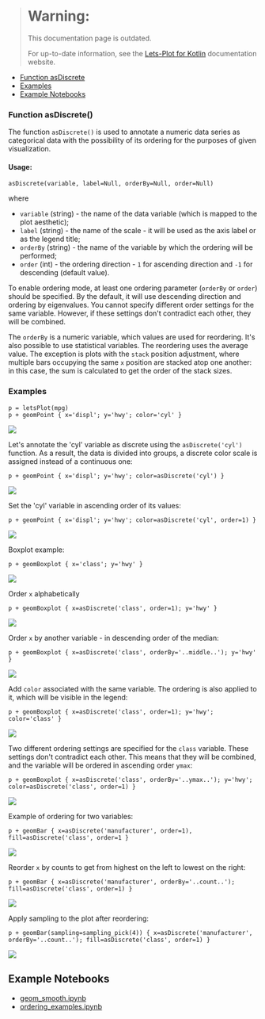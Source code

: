 >
>
>
> # Warning:
>   This documentation page is outdated.
>
>   For up-to-date information, see the [Lets-Plot for Kotlin](https://lets-plot.org/kotlin) documentation website.
>
>
>

- [Function asDiscrete](#description)
- [Examples](#examples)
- [Example Notebooks](#example-notebooks)



<a id="description"></a>
### Function asDiscrete()

The function `asDiscrete()` is used to annotate a numeric data series as categorical data with the possibility of its ordering
for the purposes of given visualization.



#### Usage:

```asDiscrete(variable, label=Null, orderBy=Null, order=Null)```

where

* `variable` (string) - the name of the data variable (which is mapped to the plot aesthetic);
* `label` (string) - the name of the scale - it will be used as the axis label or as the legend title;
* `orderBy` (string) - the name of the variable by which the ordering will be performed;
* `order` (int) - the ordering direction - `1` for ascending direction and `-1` for descending (default value).

To enable ordering mode, at least one ordering parameter (`orderBy` or `order`) should be specified.
By the default, it will use descending direction and ordering by eigenvalues.
You cannot specify different order settings for the same variable. However, if these settings don't contradict each other, they will be combined.

The `orderBy` is a numeric variable, which values are used for reordering. It's also possible to use statistical variables.
The reordering uses the average value. The exception is plots with the `stack` position adjustment, where multiple bars occupying the same `x` position are stacked atop one another: 
in this case, the sum is calculated to get the order of the stack sizes.


<a id="examples"></a>
### Examples
```
p = letsPlot(mpg)
p + geomPoint { x='displ'; y='hwy'; color='cyl' }
```
![](examples/images/as_discrete_1.png)

Let's annotate the 'cyl' variable as discrete using the `asDiscrete('cyl')` function.
As a result, the data is divided into groups, a discrete color scale is assigned instead of a continuous one:
```
p + geomPoint { x='displ'; y='hwy'; color=asDiscrete('cyl') }
```
![](examples/images/as_discrete_2.png)

Set the 'cyl' variable in ascending order of its values:
```
p + geomPoint { x='displ'; y='hwy'; color=asDiscrete('cyl', order=1) }
```
![](examples/images/as_discrete_3.png)


Boxplot example:
```
p + geomBoxplot { x='class'; y='hwy' }
```
![](examples/images/as_discrete_4.png)

Order `x` alphabetically
```
p + geomBoxplot { x=asDiscrete('class', order=1); y='hwy' }

```
![](examples/images/as_discrete_5.png)


Order `x` by another variable - in descending order of the median:

```
p + geomBoxplot { x=asDiscrete('class', orderBy='..middle..'); y='hwy' }
```
![](examples/images/as_discrete_6.png)

Add `color` associated with the same variable. 
The ordering is also applied to it, which will be visible in the legend:
```
p + geomBoxplot { x=asDiscrete('class', order=1); y='hwy'; color='class' }
```
![](examples/images/as_discrete_7.png)

Two different ordering settings are specified for the `class` variable. 
These settings don't contradict each other. This means that they will be combined,
and the variable will be ordered in ascending order `ymax`:
```
p + geomBoxplot { x=asDiscrete('class', orderBy='..ymax..'); y='hwy'; color=asDiscrete('class', order=1) }
```
![](examples/images/as_discrete_8.png)

Example of ordering for two variables:
```
p + geomBar { x=asDiscrete('manufacturer', order=1), fill=asDiscrete('class', order=1 }

```
![](examples/images/as_discrete_9.png)

Reorder `x` by counts to get from highest on the left to lowest on the right:
```
p + geomBar { x=asDiscrete('manufacturer', orderBy='..count..'); fill=asDiscrete('class', order=1) }
```
![](examples/images/as_discrete_10.png)

Apply sampling to the plot after reordering:
```
p + geomBar(sampling=sampling_pick(4)) { x=asDiscrete('manufacturer', orderBy='..count..'); fill=asDiscrete('class', order=1) } 
```
![](examples/images/as_discrete_11.png)

<a id="example-notebooks"></a>
## Example Notebooks

* [geom_smooth.ipynb](https://nbviewer.jupyter.org/github/JetBrains/lets-plot-kotlin/blob/master/docs/examples/jupyter-notebooks/geom_smooth.ipynb)
* [ordering_examples.ipynb](https://nbviewer.jupyter.org/github/JetBrains/lets-plot-kotlin/blob/master/docs/examples/jupyter-notebooks/ordering_examples.ipynb)
